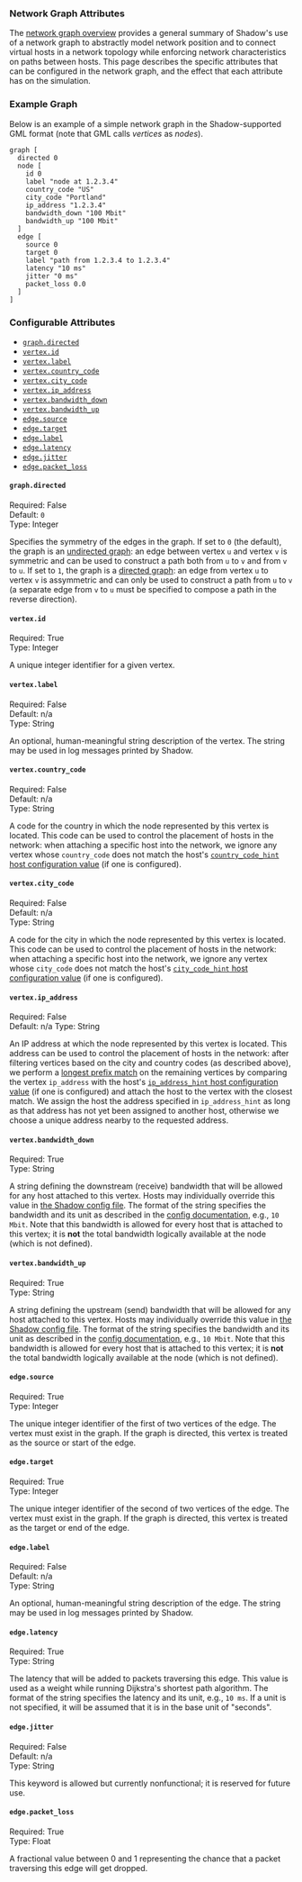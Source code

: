 ### Network Graph Attributes

The [network graph overview](network_config.md) provides a general summary of Shadow's use of a network graph to abstractly model network position and to connect virtual hosts in a network topology while enforcing network characteristics on paths between hosts. This page describes the specific attributes that can be configured in the network graph, and the effect that each attribute has on the simulation.

### Example Graph

Below is an example of a simple network graph in the Shadow-supported GML format (note that GML calls _vertices_ as _nodes_).

```gml
graph [
  directed 0
  node [
    id 0
    label "node at 1.2.3.4"
    country_code "US"
    city_code "Portland"
    ip_address "1.2.3.4"
    bandwidth_down "100 Mbit"
    bandwidth_up "100 Mbit"
  ]
  edge [
    source 0
    target 0
    label "path from 1.2.3.4 to 1.2.3.4"
    latency "10 ms"
    jitter "0 ms"
    packet_loss 0.0
  ]
]
```

### Configurable Attributes

- [`graph.directed`](#graphdirected)
- [`vertex.id`](#vertexid)
- [`vertex.label`](#vertexlabel)
- [`vertex.country_code`](#vertexcountry_code)
- [`vertex.city_code`](#vertexcity_code)
- [`vertex.ip_address`](#vertexip_address)
- [`vertex.bandwidth_down`](#vertexbandwidth_down)
- [`vertex.bandwidth_up`](#vertexbandwidth_up)
- [`edge.source`](#edgesource)
- [`edge.target`](#edgetarget)
- [`edge.label`](#edgelabel)
- [`edge.latency`](#edgelatency)
- [`edge.jitter`](#edgejitter)
- [`edge.packet_loss`](#edgepacket_loss)

#### `graph.directed`

Required: False  
Default: `0`  
Type: Integer

Specifies the symmetry of the edges in the graph. If set to `0` (the default), the graph is an [undirected graph](https://en.wikipedia.org/wiki/Graph_(discrete_mathematics)): an edge between vertex `u` and vertex `v` is symmetric and can be used to construct a path both from `u` to `v` and from `v` to `u`. If set to `1`, the graph is a [directed graph](https://en.wikipedia.org/wiki/Directed_graph): an edge from vertex `u` to vertex `v` is assymmetric and can only be used to construct a path from `u` to `v` (a separate edge from `v` to `u` must be specified to compose a path in the reverse direction).

#### `vertex.id`

Required: True  
Type: Integer

A unique integer identifier for a given vertex.

#### `vertex.label`

Required: False  
Default: n/a  
Type: String

An optional, human-meaningful string description of the vertex. The string may be used in log messages printed by Shadow.

#### `vertex.country_code`

Required: False  
Default: n/a  
Type: String

A code for the country in which the node represented by this vertex is located. This code can be used to control the placement of hosts in the network: when attaching a specific host into the network, we ignore any vertex whose `country_code` does not match the host's [`country_code_hint` host configuration value](shadow_config_options.md#host_defaultscountry_code_hint) (if one is configured).

#### `vertex.city_code`

Required: False  
Default: n/a  
Type: String

A code for the city in which the node represented by this vertex is located. This code can be used to control the placement of hosts in the network: when attaching a specific host into the network, we ignore any vertex whose `city_code` does not match the host's [`city_code_hint` host configuration value](shadow_config_options.md#host_defaultscity_code_hint) (if one is configured).

#### `vertex.ip_address`

Required: False  
Default: n/a
Type: String

An IP address at which the node represented by this vertex is located. This address can be used to control the placement of hosts in the network: after filtering vertices based on the city and country codes (as described above), we perform a [longest prefix match](https://en.wikipedia.org/wiki/Longest_prefix_match) on the remaining vertices by comparing the vertex `ip_address` with the host's [`ip_address_hint` host configuration value](shadow_config_options.md#host_defaultsip_address_hint) (if one is configured) and attach the host to the vertex with the closest match. We assign the host the address specified in `ip_address_hint` as long as that address has not yet been assigned to another host, otherwise we choose a unique address nearby to the requested address.

#### `vertex.bandwidth_down`

Required: True  
Type: String

A string defining the downstream (receive) bandwidth that will be allowed for any host attached to this vertex. Hosts may individually override this value in [the Shadow config file](shadow_config_options.md#hostshostnamebandwidth_down). The format of the string specifies the bandwidth and its unit as described in the [config documentation](shadow_config_options.md), e.g., `10 Mbit`. Note that this bandwidth is allowed for every host that is attached to this vertex; it is **not** the total bandwidth logically available at the node (which is not defined).

#### `vertex.bandwidth_up`

Required: True  
Type: String

A string defining the upstream (send) bandwidth that will be allowed for any host attached to this vertex. Hosts may individually override this value in [the Shadow config file](shadow_config_options.md#hostshostnamebandwidth_up). The format of the string specifies the bandwidth and its unit as described in the [config documentation](shadow_config_options.md), e.g., `10 Mbit`. Note that this bandwidth is allowed for every host that is attached to this vertex; it is **not** the total bandwidth logically available at the node (which is not defined).

#### `edge.source`

Required: True  
Type: Integer

The unique integer identifier of the first of two vertices of the edge. The vertex must exist in the graph. If the graph is directed, this vertex is treated as the source or start of the edge.

#### `edge.target`

Required: True  
Type: Integer

The unique integer identifier of the second of two vertices of the edge. The vertex must exist in the graph. If the graph is directed, this vertex is treated as the target or end of the edge.

#### `edge.label`

Required: False  
Default: n/a  
Type: String

An optional, human-meaningful string description of the edge. The string may be used in log messages printed by Shadow.

#### `edge.latency`

Required: True  
Type: String

The latency that will be added to packets traversing this edge. This value is used as a weight while running Dijkstra's shortest path algorithm. The format of the string specifies the latency and its unit, e.g., `10 ms`. If a unit is not specified, it will be assumed that it is in the base unit of "seconds".

#### `edge.jitter`

Required: False  
Default: n/a  
Type: String

This keyword is allowed but currently nonfunctional; it is reserved for future use.

#### `edge.packet_loss`

Required: True  
Type: Float

A fractional value between 0 and 1 representing the chance that a packet traversing this edge will get dropped.
